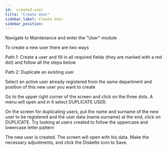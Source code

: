 ```yaml
---
id:  created-user
title: "Create User"
sidebar_label: Create User
sidebar_position: 
---
```


Navigate to Maintenance and enter the "User" module

To create a new user there are two ways

Path 1:
Create a user and fill in all required fields (they are marked with a red dot) and follow all the steps below



Path 2: 
Duplicate an existing user

Select an active user already registered from the same department and position of this new user you want to create

Go to the upper right corner of the screen and click on the three dots. A menu will open and in it select DUPLICATE USER.

On the screen for duplicating users, put the name and surname of the new user to be registered and the user data (name.surname)
at the end, click on DUPLICATE. Try looking at users created to follow the uppercase and lowercase letter pattern


The new user is created. The screen will open with his data. Make the necessary adjustments, and click the Diskette icon to Save.
